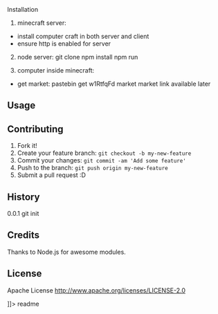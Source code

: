 <snippet>
  <content><![CDATA[
# MCTERM
Using computer craft mod is sweet as you can have computers in minecraft. But don't you want to have a ssh connection between computers inside minecraft and real world computers? Wait no more, mcterm is such a server that allows you to communicate between minecraft computer and real world computer through ssh connection.

## Installation
1. minecraft server:
* install computer craft in both server and client
* ensure http is enabled for server

2. node server:
git clone
npm install
npm run

3. computer inside minecraft:
* get market:
pastebin get w1RtfqFd market
market link available later

## Usage

## Contributing
1. Fork it!
2. Create your feature branch: `git checkout -b my-new-feature`
3. Commit your changes: `git commit -am 'Add some feature'`
4. Push to the branch: `git push origin my-new-feature`
5. Submit a pull request :D
## History
0.0.1  git init
## Credits
Thanks to Node.js for awesome modules.

## License
Apache License
http://www.apache.org/licenses/LICENSE-2.0

]]></content>
  <tabTrigger>readme</tabTrigger>
</snippet>

